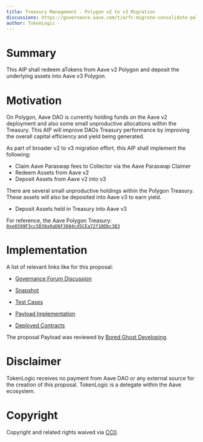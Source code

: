 ```yaml
---
title: Treasury Management - Polygon v2 to v3 Migration 
discussions: https://governance.aave.com/t/arfc-migrate-consolidate-polygon-treasury/12248
author: TokenLogic
---
```


# Summary

This AIP shall redeem aTokens from Aave v2 Polygon and deposit the underlying assets into Aave v3 Polygon. 

# Motivation

On Polygon, Aave DAO is currently holding funds on the Aave v2 deployment and also some small unproductive allocations within the Treasury. This AIP will improve DAOs Treasury performance by improving the overall capital efficiency and yield being generated.

As part of broader v2 to v3 migration effort, this AIP shall implement the following:
* Claim Aave Paraswap fees to Collector via the Aave Paraswap Claimer
* Redeem Assets from Aave v2
* Deposit Assets from Aave v2 into v3

There are several small unproductive holdings within the Polygon Treasury. These assets will also be deposited into Aave v3 to earn yield.

* Deposit Assets held in Treasury into Aave v3

For reference, the Aave Polygon Treasury: [`0xe8599F3cc5D38a9aD6F3684cd5CEa72f10Dbc383`](https://polygonscan.com/address/0xe8599F3cc5D38a9aD6F3684cd5CEa72f10Dbc383)

# Implementation

A list of relevant links like for this proposal:

* [Governance Forum Discussion](https://governance.aave.com/t/arfc-migrate-consolidate-polygon-treasury/12248)

* [Snapshot](https://snapshot.org/#/aave.eth/proposal/0x1b816c12b6f547a1982198ffd0e36412390b05828b560c9edee4e8a6903c4882)

* [Test Cases](https://github.com/bgd-labs/aave-proposals/tree/main/src/AavePolygonTreasuryMigration_20230801/AavePolygonTreasuryMigration_20230801.t.sol)

* [Payload Implementation](https://github.com/bgd-labs/aave-proposals/tree/main/src/AavePolygonTreasuryMigration_20230801/AavePolygonTreasuryMigration_20230801.sol)

* [Deployed Contracts](TODO)

The proposal Payload was reviewed by [Bored Ghost Developing](https://bgdlabs.com/).

# Disclaimer

TokenLogic receives no payment from Aave DAO or any external source for the creation of this proposal. TokenLogic is a delegate within the Aave ecosystem.

# Copyright

Copyright and related rights waived via [CC0](https://creativecommons.org/publicdomain/zero/1.0/).